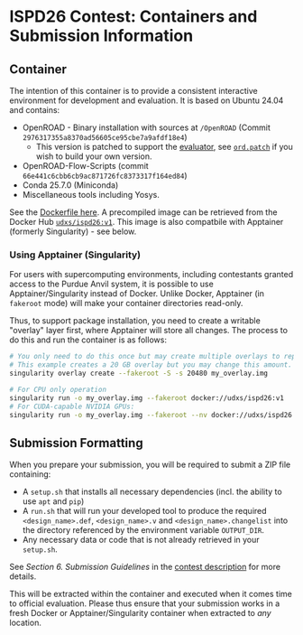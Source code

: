 # ISPD26 Contest: Containers and Submission Information

## Container

The intention of this container is to provide a consistent interactive environment for development and evaluation. It is based on Ubuntu 24.04 and contains:
- OpenROAD - Binary installation with sources at `/OpenROAD` (Commit `2976317355a8370ad56605ce95cbe7a9afdf18e4`)
    - This version is patched to support the [evaluator](../scripts/evaluation.tcl), see [`ord.patch`](ord.patch) if you wish to build your own version.
- OpenROAD-Flow-Scripts (commit `66e441c6cbb6cb9ac871726fc8373317f164ed84`)
- Conda 25.7.0 (Miniconda)
- Miscellaneous tools including Yosys.

See the [Dockerfile here](./dockerfile). A precompiled image can be retrieved from the Docker Hub [`udxs/ispd26:v1`](https://hub.docker.com/repository/docker/udxs/ispd26/tags/v1/sha256-cb27311078045ffe6849dc31a488a48230efce6bd5ead215e21a6dd755f810c3). This image is also compatbile with Apptainer (formerly Singularity) - see below.

### Using Apptainer (Singularity)

For users with supercomputing environments, including contestants granted access to the Purdue Anvil system, it is possible to use Apptainer/Singularity instead of Docker. Unlike Docker, Apptainer (in `fakeroot` mode) will make your container directories read-only.

Thus, to support package installation, you need to create a writable "overlay" layer first, where Apptainer will store all changes. The process to do this and run the container is as follows:
```sh
# You only need to do this once but may create multiple overlays to represent multiple isolated instances.
# This example creates a 20 GB overlay but you may change this amount.
singularity overlay create --fakeroot -S -s 20480 my_overlay.img 

# For CPU only operation
singularity run -o my_overlay.img --fakeroot docker://udxs/ispd26:v1
# For CUDA-capable NVIDIA GPUs:
singularity run -o my_overlay.img --fakeroot --nv docker://udxs/ispd26:v1
```


## Submission Formatting 

 When you prepare your submission, you will be required to submit a ZIP file containing:
- A `setup.sh` that installs all necessary dependencies (incl. the ability to use `apt` and `pip`)
- A `run.sh` that will run your developed tool to produce the required `<design_name>.def`, `<design_name>.v` and `<design_name>.changelist` into the directory referenced by the environment variable `OUTPUT_DIR`. 
- Any necessary data or code that is not already retrieved in your `setup.sh`.

See *Section 6. Submission Guidelines* in the [contest description](../ISPD26_contest_description.pdf) for more details.

This will be extracted within the container and executed when it comes time to official evaluation. Please thus ensure that your submission works in a fresh Docker or Apptainer/Singularity container when extracted to *any* location. 



